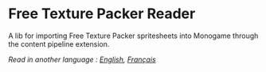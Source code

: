 # Free Texture Packer Reader

A lib for importing Free Texture Packer spritesheets into Monogame through the content pipeline extension.

*Read in another language : [English](Readme.md), [Français](Readme.fr.md)*